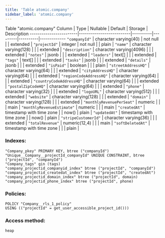 ```yaml
---
title: 'Table atomic.company'
sidebar_label: 'atomic.company'
---
```

Table "atomic.company"
Column         |           Type           | Nullable | Default | Storage  | Description 
------------------------|--------------------------|----------|---------|----------|-------------
`"companyId"`              | character varying(40)    | not null |         | extended | 
`"projectId"`              | integer                  | not null |         | plain    | 
`"name"`                   | character varying(128)   |          |         | extended | 
`"description"`            | character varying(4096)  |          |         | extended | 
`"notes"`                  | jsonb                    |          |         | extended | 
`"leaders"`                | text[]                   |          |         | extended | 
`"tags"`                   | text[]                   |          |         | extended | 
`"tasks"`                  | jsonb                    |          |         | extended | 
`"details"`                | jsonb                    |          |         | extended | 
`"isPaid"`                 | boolean                  |          |         | plain    | 
`"streetAddressHQ"`        | character varying(64)    |          |         | extended | 
`"cityAddressHQ"`          | character varying(64)    |          |         | extended | 
`"regionCodeAddressHQ"`    | character varying(64)    |          |         | extended | 
`"countryCodeAddressHQ"`   | character varying(64)    |          |         | extended | 
`"postalZipCodeHQ"`        | character varying(64)    |          |         | extended | 
`"phone"`                  | character varying(32)    |          |         | extended | 
`"logoURL"`                | character varying(512)   |          |         | extended | 
`"website"`                | character varying(128)   |          |         | extended | 
`"domain"`                 | character varying(128)   |          |         | extended | 
`"monthlyRevenuePerSeat"`  | numeric                  |          |         | main     | 
`"monthlyRevenueEstimate"` | numeric                  |          |         | main     | 
`"createdAt"`              | timestamp with time zone |          | now()   | plain    | 
`"updatedAt"`              | timestamp with time zone |          | now()   | plain    | 
`"stripeCustomerId"`       | character varying(36)    |          |         | extended | 
`"totalRevenue"`           | numeric(12,4)            |          |         | main     | 
`"softDeletedAt"`          | timestamp with time zone |          |         | plain    | 
### Indexes:
```
"Company_pkey" PRIMARY KEY, btree ("companyId")
"Unique__Company__projectId_companyId" UNIQUE CONSTRAINT, btree ("projectId", "companyId")
"Company_tags" gin (tags)
"company_projectid_companyid_index" btree ("projectId", "companyId")
"company_projectid_createdat_index" btree ("projectId", "createdAt")
"company_projectid_domain_index" btree ("projectId", domain)
"company_projectid_phone_index" btree ("projectId", phone)
```
### Policies:
```
POLICY "Company__rls_1_policy"
USING (("projectId" = get_user_accessible_project_id()))
```
### Access method:
```
heap
```